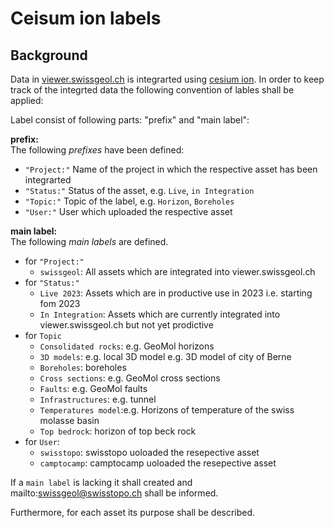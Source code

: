 # Ceisum ion labels

## Background
Data in [viewer.swissgeol.ch](https://viewer.swissgeol.ch) is integrarted using [cesium ion](https://ion.cesium.com/signin/). In order to keep track of the integrted data the following convention of lables shall be applied:

Label consist of following parts: "prefix" and "main label": 

**prefix:**  
The following *prefixes* have been defined:
* `"Project:"`	Name of the project in which the respective asset has been integrarted
* `"Status:"`	Status of the asset, e.g. `Live`, `in Integration`
* `"Topic:"`	Topic of the label, e.g. `Horizon`, `Boreholes`
* `"User:"`		User which uploaded the respective asset

**main label:**  
The following *main labels* are defined. 
* for `"Project:"`  
  * `swissgeol`: All assets which are integrated into viewer.swissgeol.ch
* for `"Status:"`
  * `Live 2023`:	Assets which are in productive use in 2023 i.e. starting fom 2023
  * `In Integration`:	Assets which are currently integrated into viewer.swissgeol.ch but not yet prodictive
* for `Topic`
  * `Consolidated rocks`: e.g. GeoMol horizons
  * `3D models`: e.g. local 3D model e.g. 3D model of city of Berne
  * `Boreholes`: boreholes
  * `Cross sections`: e.g. GeoMol cross sections 
  * `Faults`: e.g. GeoMol faults
  * `Infrastructures`: e.g. tunnel
  * `Temperatures model`:e.g. Horizons of temperature of the swiss molasse basin
  * `Top bedrock`: horizon of top beck rock
* for `User`:
  * `swisstopo`: swisstopo uoloaded the resepective asset
  * `camptocamp`: camptocamp uoloaded the resepective asset


If a `main label` is lacking it shall created and mailto:swissgeol@swisstopo.ch shall be informed.



Furthermore, for each asset its purpose shall be described.